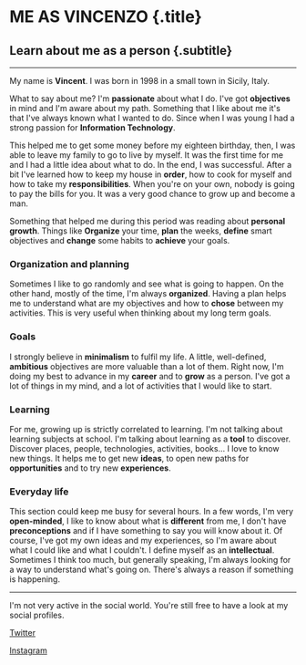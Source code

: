 # ME AS <span class="color-green">VINCENZO</span> {.title}
## Learn about me as a person {.subtitle}

<hr>

My name is __Vincent__. I was born in 1998 in a small town in Sicily, Italy.

What to say about me? I'm __passionate__ about what I do.
I've got __objectives__ in mind and
I'm aware about my path.
Something that I like about me it's that I've always known what
I wanted to do. Since when I was young
I had a strong passion for __Information Technology__.

This helped me to get some money before my eighteen birthday,
then, I was able to leave my family to go to live by myself.
It was the first time for me and I had a little idea about what to do.
In the end, I was successful.
After a bit I've learned how to keep my house in __order__,
how to cook for myself and
how to take my __responsibilities__.
When you're on your own, nobody is going to pay the bills for you.
It was a very good chance to grow up and become a man.

Something that helped me during this period was reading about __personal growth__.
Things like __Organize__ your time, __plan__ the weeks, __define__ smart objectives
and __change__ some habits to __achieve__ your goals.

### Organization and planning

Sometimes I like to go randomly and see what is going to happen.
On the other hand, mostly of the time, I'm always __organized__.
Having a plan helps me to understand what are my objectives and
how to __chose__ between my activities.
This is very useful when thinking about my long term goals.

### Goals

I strongly believe in __minimalism__ to fulfil my life.
A little, well-defined, __ambitious__ objectives are
more valuable than a lot of them.
Right now, I'm doing my best to advance in my __career__ and to __grow__ as a person.
I've got a lot of things in my mind, and a lot of activities that
I would like to start.

### Learning

For me, growing up is strictly correlated to learning.
I'm not talking about learning subjects at school.
I'm talking about learning as a __tool__ to discover.
Discover places, people, technologies, activities, books...
I love to know new things.
It helps me to get new __ideas__,
to open new paths for __opportunities__ and
to try new __experiences__.

### Everyday life

This section could keep me busy for several hours.
In a few words, I'm very __open-minded__,
I like to know about what is __different__ from me,
I don't have __preconceptions__ and if
I have something to say you will know about it.
Of course, I've got my own ideas and my experiences, so
I'm aware about what I could like and what I couldn't.
I define myself as an __intellectual__.
Sometimes I think too much, but generally speaking,
I'm always looking for a way to understand what's going on.
There's always a reason if something is happening.

<hr>

I'm not very active in the social world. You're still free to have a look at my social profiles.

<a target="_blank" href="https://twitter.com/MrMavin_"><i class="fab fa-twitter"></i> Twitter</a>

<a target="_blank" href="https://www.instagram.com/mrmavin_/"><i class="fab fa-instagram"></i> Instagram</a>